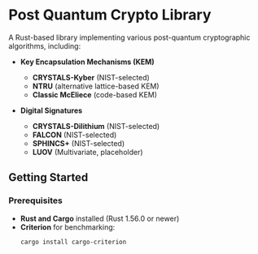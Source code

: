 # Post Quantum Crypto Library

A Rust-based library implementing various post-quantum cryptographic algorithms, including:

- **Key Encapsulation Mechanisms (KEM)**
  - **CRYSTALS-Kyber** (NIST-selected)
  - **NTRU** (alternative lattice-based KEM)
  - **Classic McEliece** (code-based KEM)

- **Digital Signatures**
  - **CRYSTALS-Dilithium** (NIST-selected)
  - **FALCON** (NIST-selected)
  - **SPHINCS+** (NIST-selected)
  - **LUOV** (Multivariate, placeholder)

## **Getting Started**

### **Prerequisites**

- **Rust and Cargo** installed (Rust 1.56.0 or newer)
- **Criterion** for benchmarking:
  ```bash
  cargo install cargo-criterion
